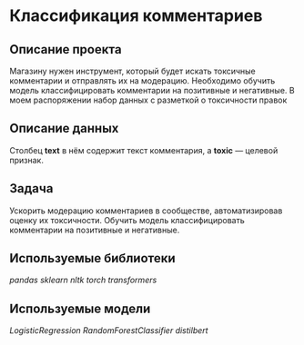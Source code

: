 # Классификация комментариев
## Описание проекта
Магазину нужен инструмент, который будет искать токсичные комментарии и отправлять их на модерацию. Необходимо обучить модель классифицировать комментарии на позитивные и негативные. В моем распоряжении набор данных с разметкой о токсичности правок
## Описание данных
Столбец **text** в нём содержит текст комментария, а **toxic** — целевой признак.
## Задача
Ускорить модерацию комментариев в сообществе, автоматизировав оценку их токсичности.
Обучить модель классифицировать комментарии на позитивные и негативные.
## Используемые библиотеки
*pandas* *sklearn* *nltk* *torch* *transformers*
## Используемые модели
*LogisticRegression*  *RandomForestClassifier* *distilbert*


